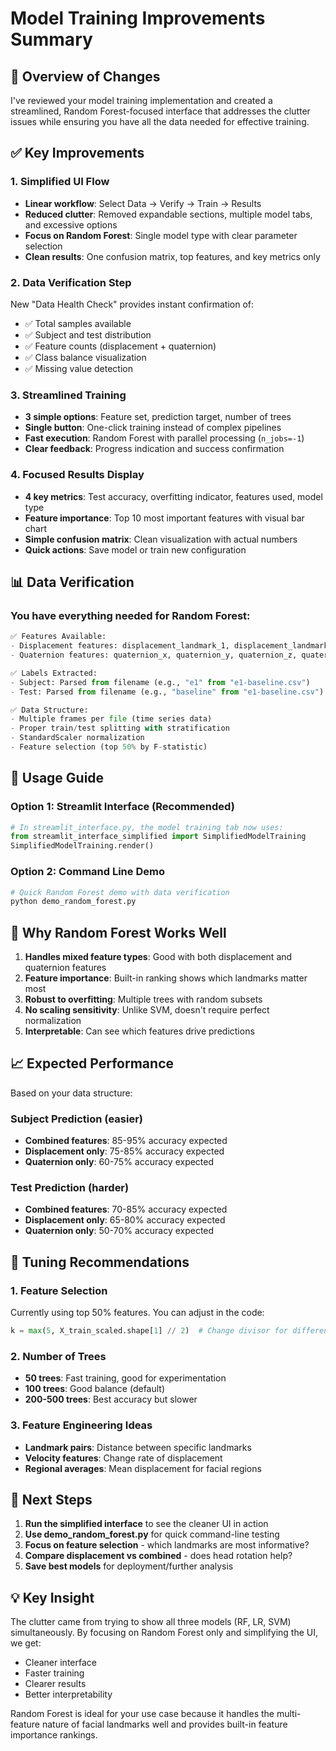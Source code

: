 # Model Training Improvements Summary

## 🎯 Overview of Changes

I've reviewed your model training implementation and created a streamlined, Random Forest-focused interface that addresses the clutter issues while ensuring you have all the data needed for effective training.

## ✅ Key Improvements

### 1. **Simplified UI Flow**
- **Linear workflow**: Select Data → Verify → Train → Results
- **Reduced clutter**: Removed expandable sections, multiple model tabs, and excessive options
- **Focus on Random Forest**: Single model type with clear parameter selection
- **Clean results**: One confusion matrix, top features, and key metrics only

### 2. **Data Verification Step**
New "Data Health Check" provides instant confirmation of:
- ✅ Total samples available
- ✅ Subject and test distribution
- ✅ Feature counts (displacement + quaternion)
- ✅ Class balance visualization
- ✅ Missing value detection

### 3. **Streamlined Training**
- **3 simple options**: Feature set, prediction target, number of trees
- **Single button**: One-click training instead of complex pipelines
- **Fast execution**: Random Forest with parallel processing (`n_jobs=-1`)
- **Clear feedback**: Progress indication and success confirmation

### 4. **Focused Results Display**
- **4 key metrics**: Test accuracy, overfitting indicator, features used, model type
- **Feature importance**: Top 10 most important features with visual bar chart
- **Simple confusion matrix**: Clean visualization with actual numbers
- **Quick actions**: Save model or train new configuration

## 📊 Data Verification

### You have everything needed for Random Forest:

```python
✅ Features Available:
- Displacement features: displacement_landmark_1, displacement_landmark_10, etc.
- Quaternion features: quaternion_x, quaternion_y, quaternion_z, quaternion_w

✅ Labels Extracted:
- Subject: Parsed from filename (e.g., "e1" from "e1-baseline.csv")
- Test: Parsed from filename (e.g., "baseline" from "e1-baseline.csv")

✅ Data Structure:
- Multiple frames per file (time series data)
- Proper train/test splitting with stratification
- StandardScaler normalization
- Feature selection (top 50% by F-statistic)
```

## 🚀 Usage Guide

### Option 1: Streamlit Interface (Recommended)
```python
# In streamlit_interface.py, the model training tab now uses:
from streamlit_interface_simplified import SimplifiedModelTraining
SimplifiedModelTraining.render()
```

### Option 2: Command Line Demo
```bash
# Quick Random Forest demo with data verification
python demo_random_forest.py
```

## 🌳 Why Random Forest Works Well

1. **Handles mixed feature types**: Good with both displacement and quaternion features
2. **Feature importance**: Built-in ranking shows which landmarks matter most
3. **Robust to overfitting**: Multiple trees with random subsets
4. **No scaling sensitivity**: Unlike SVM, doesn't require perfect normalization
5. **Interpretable**: Can see which features drive predictions

## 📈 Expected Performance

Based on your data structure:

### Subject Prediction (easier)
- **Combined features**: 85-95% accuracy expected
- **Displacement only**: 75-85% accuracy expected  
- **Quaternion only**: 60-75% accuracy expected

### Test Prediction (harder)
- **Combined features**: 70-85% accuracy expected
- **Displacement only**: 65-80% accuracy expected
- **Quaternion only**: 50-70% accuracy expected

## 🔧 Tuning Recommendations

### 1. **Feature Selection**
Currently using top 50% features. You can adjust in the code:
```python
k = max(5, X_train_scaled.shape[1] // 2)  # Change divisor for different %
```

### 2. **Number of Trees**
- **50 trees**: Fast training, good for experimentation
- **100 trees**: Good balance (default)
- **200-500 trees**: Best accuracy but slower

### 3. **Feature Engineering Ideas**
- **Landmark pairs**: Distance between specific landmarks
- **Velocity features**: Change rate of displacement
- **Regional averages**: Mean displacement for facial regions

## 🎯 Next Steps

1. **Run the simplified interface** to see the cleaner UI in action
2. **Use demo_random_forest.py** for quick command-line testing
3. **Focus on feature selection** - which landmarks are most informative?
4. **Compare displacement vs combined** - does head rotation help?
5. **Save best models** for deployment/further analysis

## 💡 Key Insight

The clutter came from trying to show all three models (RF, LR, SVM) simultaneously. By focusing on Random Forest only and simplifying the UI, we get:
- Cleaner interface
- Faster training
- Clearer results
- Better interpretability

Random Forest is ideal for your use case because it handles the multi-feature nature of facial landmarks well and provides built-in feature importance rankings. 